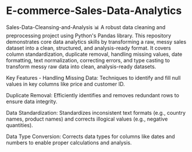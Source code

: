 # E-commerce-Sales-Data-Analytics

Sales-Data-Cleansing-and-Analysis 📊
A robust data cleaning and preprocessing project using Python's Pandas library. This repository demonstrates core data analytics skills by transforming a raw, messy sales dataset into a clean, structured, and analysis-ready format. It covers column standardization, duplicate removal, handling missing values, date formatting, text normalization, correcting errors, and type casting to transform messy raw data into clean, analysis-ready datasets.

Key Features -
Handling Missing Data: Techniques to identify and fill null values in key columns like price and customer ID.

Duplicate Removal: Efficiently identifies and removes redundant rows to ensure data integrity.

Data Standardization: Standardizes inconsistent text formats (e.g., country names, product names) and corrects illogical values (e.g., negative quantities).

Data Type Conversion: Corrects data types for columns like dates and numbers to enable proper calculations and analysis.
